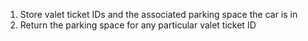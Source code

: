 1. Store valet ticket IDs and the associated parking space the car is in 
2. Return the parking space for any particular valet ticket ID